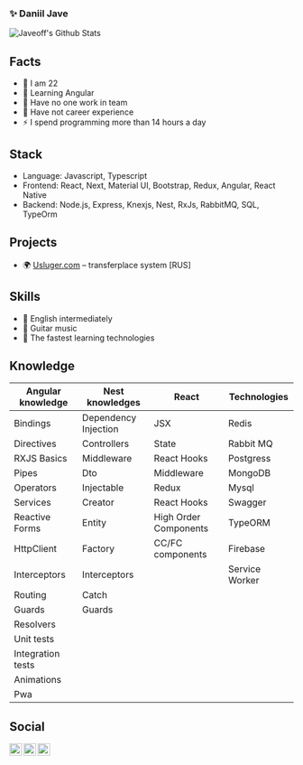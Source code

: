 ### ✨ Daniil Jave

![Javeoff's Github Stats](https://github-readme-stats.codestackr.vercel.app/api?username=javeoff&show_icons=true&hide_border=true&theme=light)

## Facts
- 🔭 I am 22
- 🌱 Learning Angular
- 👯 Have no one work in team
- 💼 Have not career experience
- ⚡ I spend programming more than 14 hours a day

## Stack
- Language: Javascript, Typescript
- Frontend: React, Next, Material UI, Bootstrap, Redux, Angular, React Native
- Backend: Node.js, Express, Knexjs, Nest,  RxJs, RabbitMQ, SQL, TypeOrm

## Projects
- 🌍 [Usluger.com](https://usluger.com) – transferplace system [RUS]

## Skills
- 💬 English intermediately
- 🎸 Guitar music
- 👀 The fastest learning technologies

## Knowledge
|Angular knowledge|Nest knowledges|React|Technologies|
|------------------|---------------|-----|------------|
| Bindings | Dependency Injection | JSX | Redis |
| Directives | Controllers | State | Rabbit MQ |
| RXJS Basics | Middleware | React Hooks | Postgress |
| Pipes | Dto | Middleware | MongoDB |
| Operators | Injectable | Redux | Mysql |
| Services | Creator | React Hooks | Swagger |
| Reactive Forms | Entity | High Order Components | TypeORM |
| HttpClient | Factory | CC/FC components | Firebase |
| Interceptors | Interceptors | | Service Worker |
| Routing | Catch |
| Guards | Guards |
| Resolvers |
| Unit tests |
| Integration tests |
| Animations |
| Pwa |

## Social
[<img align="left" width="22px" alt="javeoff | Telegram" src="https://simpleicons.org/icons/telegram.svg" />](https://t.me/javeoff)
[<img align="left" width="22px" alt="javeoff | VK" src="https://simpleicons.org/icons/vk.svg" />](https://vk.com/javeoff)
[<img align="left" width="22px" alt="javeoff | Instagram" src="https://simpleicons.org/icons/instagram.svg" />](https://instagram/javeoff)
